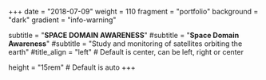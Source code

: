 +++
date = "2018-07-09"
weight = 110
fragment = "portfolio"
background = "dark"
gradient = "info-warning"

subtitle = "**SPACE DOMAIN AWARENESS**"
#subtitle = "**Space Domain Awareness**"
#subtitle = "Study and monitoring of satellites orbiting the earth"
#title_align = "left" # Default is center, can be left, right or center

height = "15rem" # Default is auto
+++
